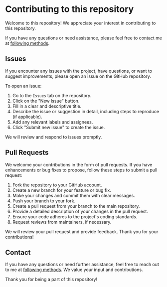 # Contributing to this repository

Welcome to this repository! We appreciate your interest in contributing to this repository.

If you have any questions or need assistance, please feel free to contact me at [following methods](https://github.com/dev1virtuoso/Documentation/blob/main/dev1virtuoso/Attachment/dev1virtuoso/carson-wu.md).

## Issues

If you encounter any issues with the project, have questions, or want to suggest improvements, please open an issue on the GitHub repository.

To open an issue:

1. Go to the `Issues` tab on the repository.
2. Click on the "New Issue" button.
3. Fill in a clear and descriptive title.
4. Describe the issue or suggestion in detail, including steps to reproduce (if applicable).
5. Add any relevant labels and assignees.
6. Click "Submit new issue" to create the issue.

We will review and respond to issues promptly.

## Pull Requests

We welcome your contributions in the form of pull requests. If you have enhancements or bug fixes to propose, follow these steps to submit a pull request:

1. Fork the repository to your GitHub account.
2. Create a new branch for your feature or bug fix.
3. Make your changes and commit them with clear messages.
4. Push your branch to your fork.
5. Create a pull request from your branch to the main repository.
6. Provide a detailed description of your changes in the pull request.
7. Ensure your code adheres to the project's coding standards.
8. Request reviews from maintainers, if necessary.

We will review your pull request and provide feedback. Thank you for your contributions!

## Contact

If you have any questions or need further assistance, feel free to reach out to me at [following methods](https://github.com/dev1virtuoso/Documentation/blob/main/dev1virtuoso/Attachment/dev1virtuoso/carson-wu.md). We value your input and contributions.

Thank you for being a part of this repository!